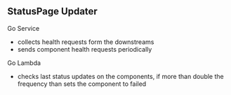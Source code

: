 StatusPage Updater
---

Go Service
- collects health requests form the downstreams
- sends component health requests periodically

Go Lambda
- checks last status updates on the components, if more than double the frequency than sets the component to failed